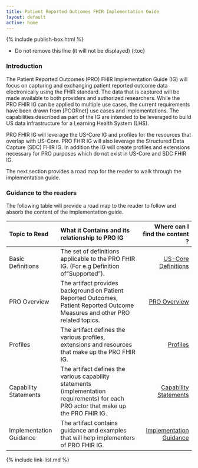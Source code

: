 ```yaml
---
title: Patient Reported Outcomes FHIR Implementation Guide
layout: default
active: home
---
```


{% include publish-box.html %}


<!-- TOC  the css styling for this is \pages\assets\css\project.css under 'markdown-toc'-->

* Do not remove this line (it will not be displayed)
{:toc}


<!-- end TOC -->



###  Introduction

The Patient Reported Outcomes (PRO) FHIR Implementation Guide (IG) will focus on capturing and exchanging patient reported outcome data electronically using the FHIR standard. The data that is captured will be made available to both providers and authorized researchers. While the PRO FHIR IG can be applied to multiple use cases, the current requirements have been drawn from [PCORnet] use cases and implementations. The capabilities described as part of the IG are intended to be leveraged to build US data infrastructure for a Learning Health System (LHS).

PRO FHIR IG will leverage the US-Core IG and profiles for the resources that overlap with US-Core. PRO FHIR IG will also leverage the Structured Data Capture (SDC) FHIR IG. In addition the IG will create profiles and extensions necessary for PRO purposes which do not exist in US-Core and SDC FHIR IG.

The next section provides a road map for the reader to walk through the implementation guide.

###  Guidance to the readers

The following table will provide a road map to the reader to follow and absorb the content of the implementation guide.

| Topic to Read  | What it Contains and its relationship to PRO IG | Where can I find the content ? |
|:---------------|:------------------------------------------------|-------------------------------:|
| Basic Definitions | The set of definitions applicable to the PRO FHIR IG. (For e.g Definition of“Supported”).| [US-Core Definitions](http://hl7.org/fhir/us/core/guidance.html)|
| PRO Overview | The artifact provides background on Patient Reported Outcomes, Patient Reported Outcome Measures and other PRO related topics.| [PRO Overview](pro-overview.html)|
| Profiles | The artifact defines the various profiles, extensions and resources that make up the PRO FHIR IG.| [Profiles](profiles.html)|
| Capability Statements | The artifact defines the various capability statements (implementation requirements) for each PRO actor that make up the PRO FHIR IG.| [Capability Statements](capstatements.html)|
| Implementation Guidance | The artifact contains guidance and examples that will help implementers of PRO FHIR IG.| [Implementation Guidance](guidance.html)|




<!-- {% raw %}>{% include link-list.md %} {% endraw %}-->

{% include link-list.md %}
